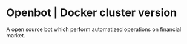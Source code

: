 # Openbot | Docker cluster version

A open source bot which perform automatized operations on financial market.